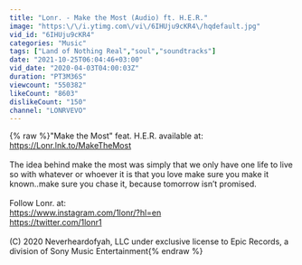 ```yaml
---
title: "Lonr. - Make the Most (Audio) ft. H.E.R."
image: "https:\/\/i.ytimg.com\/vi\/6IHUju9cKR4\/hqdefault.jpg"
vid_id: "6IHUju9cKR4"
categories: "Music"
tags: ["Land of Nothing Real","soul","soundtracks"]
date: "2021-10-25T06:04:46+03:00"
vid_date: "2020-04-03T04:00:03Z"
duration: "PT3M36S"
viewcount: "550382"
likeCount: "8603"
dislikeCount: "150"
channel: "LONRVEVO"
---
```

{% raw %}&quot;Make the Most&quot; feat. H.E.R. available at: <a rel="nofollow" target="blank" href="https://Lonr.lnk.to/MakeTheMost">https://Lonr.lnk.to/MakeTheMost</a><br /><br />The idea behind make the most was simply that we only have one life to live so with whatever or whoever it is that you love make sure you make it known..make sure you chase it, because tomorrow isn’t promised.<br /><br />Follow Lonr. at:<br /><a rel="nofollow" target="blank" href="https://www.instagram.com/1lonr/?hl=en">https://www.instagram.com/1lonr/?hl=en</a><br /><a rel="nofollow" target="blank" href="https://twitter.com/1lonr1">https://twitter.com/1lonr1</a><br /><br />(C) 2020 Neverheardofyah, LLC under exclusive license to Epic Records, a division of Sony Music Entertainment{% endraw %}
